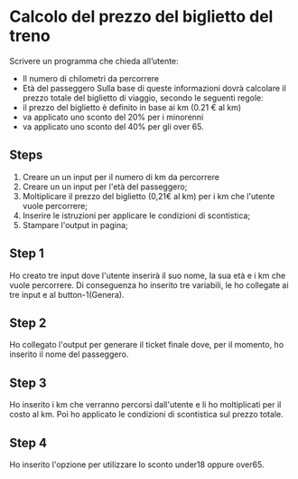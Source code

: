 Calcolo del prezzo del biglietto del treno
===
Scrivere un programma che chieda all’utente:
- Il numero di chilometri da percorrere
- Età del passeggero
Sulla base di queste informazioni dovrà calcolare il prezzo totale del biglietto di viaggio, secondo le seguenti regole:
- il prezzo del biglietto è definito in base ai km (0.21 € al km)
- va applicato uno sconto del 20% per i minorenni
- va applicato uno sconto del 40% per gli over 65.
## Steps
1) Creare un un input per il numero di km da percorrere
2) Creare un un input per l'età del passeggero;
3) Moltiplicare il prezzo del biglietto (0,21€ al km) per i km che l'utente vuole percorrere;
4) Inserire le istruzioni per applicare le condizioni di scontistica;
5) Stampare l'output in pagina;

## Step 1
Ho creato tre input dove l'utente inserirà il suo nome, la sua età e i km che vuole percorrere.
Di conseguenza ho inserito tre variabili, le ho collegate ai tre input e al button-1(Genera).

## Step 2
Ho collegato l'output per generare il ticket finale dove, per il momento, ho inserito il nome del passeggero.

## Step 3
Ho inserito i km che verranno percorsi dall'utente e li ho moltiplicati per il costo al km. 
Poi ho applicato le condizioni di scontistica sul prezzo totale.

## Step 4
Ho inserito l'opzione per utilizzare lo sconto under18 oppure over65.